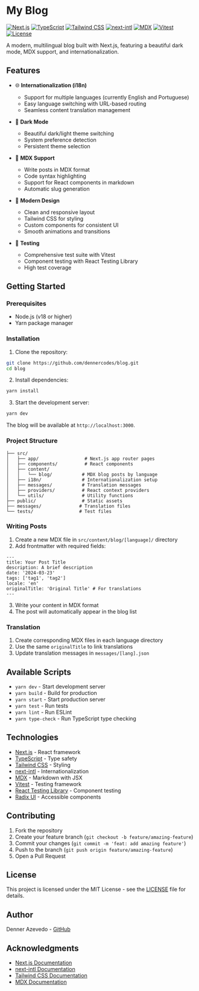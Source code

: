 # My Blog

[![Next.js](https://img.shields.io/badge/Next.js-14.1.0-black?style=flat-square&logo=next.js)](https://nextjs.org/)
[![TypeScript](https://img.shields.io/badge/TypeScript-5.0.0-blue?style=flat-square&logo=typescript)](https://www.typescriptlang.org/)
[![Tailwind CSS](https://img.shields.io/badge/Tailwind_CSS-3.3.0-38B2AC?style=flat-square&logo=tailwind-css)](https://tailwindcss.com/)
[![next-intl](https://img.shields.io/badge/next--intl-3.5.4-orange?style=flat-square)](https://next-intl-docs.vercel.app/)
[![MDX](https://img.shields.io/badge/MDX-3.0.0-yellow?style=flat-square)](https://mdxjs.com/)
[![Vitest](https://img.shields.io/badge/Vitest-1.2.2-green?style=flat-square)](https://vitest.dev/)
[![License](https://img.shields.io/badge/License-MIT-purple?style=flat-square)](LICENSE)

A modern, multilingual blog built with Next.js, featuring a beautiful dark mode, MDX support, and internationalization.

## Features

- 🌐 **Internationalization (i18n)**

  - Support for multiple languages (currently English and Portuguese)
  - Easy language switching with URL-based routing
  - Seamless content translation management

- 🌙 **Dark Mode**

  - Beautiful dark/light theme switching
  - System preference detection
  - Persistent theme selection

- 📝 **MDX Support**

  - Write posts in MDX format
  - Code syntax highlighting
  - Support for React components in markdown
  - Automatic slug generation

- 🎨 **Modern Design**

  - Clean and responsive layout
  - Tailwind CSS for styling
  - Custom components for consistent UI
  - Smooth animations and transitions

- 🧪 **Testing**
  - Comprehensive test suite with Vitest
  - Component testing with React Testing Library
  - High test coverage

## Getting Started

### Prerequisites

- Node.js (v18 or higher)
- Yarn package manager

### Installation

1. Clone the repository:

```bash
git clone https://github.com/dennercodes/blog.git
cd blog
```

2. Install dependencies:

```bash
yarn install
```

3. Start the development server:

```bash
yarn dev
```

The blog will be available at `http://localhost:3000`.

### Project Structure

```
├── src/
│   ├── app/                 # Next.js app router pages
│   ├── components/          # React components
│   ├── content/
│   │   └── blog/           # MDX blog posts by language
│   ├── i18n/               # Internationalization setup
│   ├── messages/           # Translation messages
│   ├── providers/          # React context providers
│   └── utils/              # Utility functions
├── public/                 # Static assets
├── messages/              # Translation files
└── tests/                 # Test files
```

### Writing Posts

1. Create a new MDX file in `src/content/blog/[language]/` directory
2. Add frontmatter with required fields:

```mdx
---
title: Your Post Title
description: A brief description
date: '2024-03-23'
tags: ['tag1', 'tag2']
locale: 'en'
originalTitle: 'Original Title' # For translations
---
```

3. Write your content in MDX format
4. The post will automatically appear in the blog list

### Translation

1. Create corresponding MDX files in each language directory
2. Use the same `originalTitle` to link translations
3. Update translation messages in `messages/[lang].json`

## Available Scripts

- `yarn dev` - Start development server
- `yarn build` - Build for production
- `yarn start` - Start production server
- `yarn test` - Run tests
- `yarn lint` - Run ESLint
- `yarn type-check` - Run TypeScript type checking

## Technologies

- [Next.js](https://nextjs.org/) - React framework
- [TypeScript](https://www.typescriptlang.org/) - Type safety
- [Tailwind CSS](https://tailwindcss.com/) - Styling
- [next-intl](https://next-intl-docs.vercel.app/) - Internationalization
- [MDX](https://mdxjs.com/) - Markdown with JSX
- [Vitest](https://vitest.dev/) - Testing framework
- [React Testing Library](https://testing-library.com/docs/react-testing-library/intro/) - Component testing
- [Radix UI](https://www.radix-ui.com/) - Accessible components

## Contributing

1. Fork the repository
2. Create your feature branch (`git checkout -b feature/amazing-feature`)
3. Commit your changes (`git commit -m 'feat: add amazing feature'`)
4. Push to the branch (`git push origin feature/amazing-feature`)
5. Open a Pull Request

## License

This project is licensed under the MIT License - see the [LICENSE](LICENSE) file for details.

## Author

Denner Azevedo - [GitHub](https://github.com/dennercodes)

## Acknowledgments

- [Next.js Documentation](https://nextjs.org/docs)
- [next-intl Documentation](https://next-intl-docs.vercel.app/)
- [Tailwind CSS Documentation](https://tailwindcss.com/docs)
- [MDX Documentation](https://mdxjs.com/docs/)
